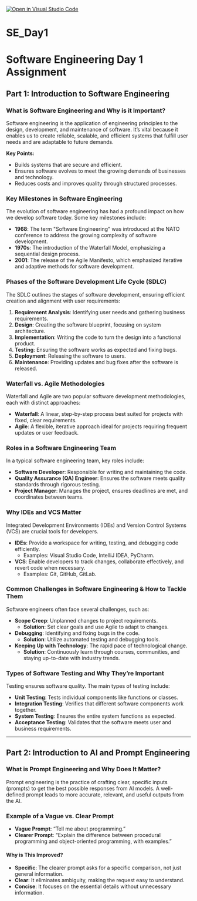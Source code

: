 [![Open in Visual Studio Code](https://classroom.github.com/assets/open-in-vscode-2e0aaae1b6195c2367325f4f02e2d04e9abb55f0b24a779b69b11b9e10269abc.svg)](https://classroom.github.com/online_ide?assignment_repo_id=18641309&assignment_repo_type=AssignmentRepo)
# SE_Day1

# Software Engineering Day 1 Assignment

## Part 1: Introduction to Software Engineering

### What is Software Engineering and Why is it Important?
Software engineering is the application of engineering principles to the design, development, and maintenance of software. It’s vital because it enables us to create reliable, scalable, and efficient systems that fulfill user needs and are adaptable to future demands.

**Key Points:**
- Builds systems that are secure and efficient.
- Ensures software evolves to meet the growing demands of businesses and technology.
- Reduces costs and improves quality through structured processes.

### Key Milestones in Software Engineering
The evolution of software engineering has had a profound impact on how we develop software today. Some key milestones include:

- **1968**: The term "Software Engineering" was introduced at the NATO conference to address the growing complexity of software development.
- **1970s**: The introduction of the Waterfall Model, emphasizing a sequential design process.
- **2001**: The release of the Agile Manifesto, which emphasized iterative and adaptive methods for software development.

### Phases of the Software Development Life Cycle (SDLC)
The SDLC outlines the stages of software development, ensuring efficient creation and alignment with user requirements:

1. **Requirement Analysis**: Identifying user needs and gathering business requirements.
2. **Design**: Creating the software blueprint, focusing on system architecture.
3. **Implementation**: Writing the code to turn the design into a functional product.
4. **Testing**: Ensuring the software works as expected and fixing bugs.
5. **Deployment**: Releasing the software to users.
6. **Maintenance**: Providing updates and bug fixes after the software is released.

### Waterfall vs. Agile Methodologies
Waterfall and Agile are two popular software development methodologies, each with distinct approaches:

- **Waterfall**: A linear, step-by-step process best suited for projects with fixed, clear requirements.
- **Agile**: A flexible, iterative approach ideal for projects requiring frequent updates or user feedback.

### Roles in a Software Engineering Team
In a typical software engineering team, key roles include:

- **Software Developer**: Responsible for writing and maintaining the code.
- **Quality Assurance (QA) Engineer**: Ensures the software meets quality standards through rigorous testing.
- **Project Manager**: Manages the project, ensures deadlines are met, and coordinates between teams.

### Why IDEs and VCS Matter
Integrated Development Environments (IDEs) and Version Control Systems (VCS) are crucial tools for developers.

- **IDEs**: Provide a workspace for writing, testing, and debugging code efficiently.
  - Examples: Visual Studio Code, IntelliJ IDEA, PyCharm.
- **VCS**: Enable developers to track changes, collaborate effectively, and revert code when necessary.
  - Examples: Git, GitHub, GitLab.

### Common Challenges in Software Engineering & How to Tackle Them
Software engineers often face several challenges, such as:

- **Scope Creep**: Unplanned changes to project requirements.
  - **Solution**: Set clear goals and use Agile to adapt to changes.
- **Debugging**: Identifying and fixing bugs in the code.
  - **Solution**: Utilize automated testing and debugging tools.
- **Keeping Up with Technology**: The rapid pace of technological change.
  - **Solution**: Continuously learn through courses, communities, and staying up-to-date with industry trends.

### Types of Software Testing and Why They’re Important
Testing ensures software quality. The main types of testing include:

- **Unit Testing**: Tests individual components like functions or classes.
- **Integration Testing**: Verifies that different software components work together.
- **System Testing**: Ensures the entire system functions as expected.
- **Acceptance Testing**: Validates that the software meets user and business requirements.

---

## Part 2: Introduction to AI and Prompt Engineering

### What is Prompt Engineering and Why Does It Matter?
Prompt engineering is the practice of crafting clear, specific inputs (prompts) to get the best possible responses from AI models. A well-defined prompt leads to more accurate, relevant, and useful outputs from the AI.

### Example of a Vague vs. Clear Prompt

- **Vague Prompt**: “Tell me about programming.”
- **Clearer Prompt**: “Explain the difference between procedural programming and object-oriented programming, with examples.”

#### Why is This Improved?
- **Specific**: The clearer prompt asks for a specific comparison, not just general information.
- **Clear**: It eliminates ambiguity, making the request easy to understand.
- **Concise**: It focuses on the essential details without unnecessary information.

